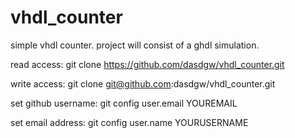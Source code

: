 vhdl_counter
============

simple vhdl counter.
project will consist of a ghdl simulation.

read access:
git clone https://github.com/dasdgw/vhdl_counter.git

write access:
git clone git@github.com:dasdgw/vhdl_counter.git

set github username:
git config user.email YOUREMAIL

set email address:
git config user.name YOURUSERNAME
